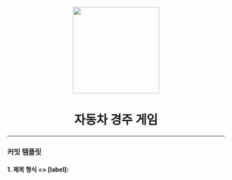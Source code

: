 <p align="middle" >
  <img width="200px;" src="https://github.com/woowacourse/javascript-racingcar-precourse/blob/main/images/racingcar_icon.png?raw=true"/>
</p>
<h1 align="middle">자동차 경주 게임</h1>

---
### 커밋 템플릿
#### 1. 제목 형식 => [label]: <title> 

+ 제목은 한글로 작성
+ 제목을 작성하고 반드시 빈 줄 한 줄을 만들어야 함
+ 제목에 .(마침표) 금지

#### 2. label 리스트
  
+ Feature : 새로운 기능
+ Bug : 버그 수정
+ Update : 기존의 코드 및 파일 업데이트
+ Docs : 문서 (문서 추가, 수정, 삭제)
+ Test : 테스트 용
+ Etc : 기타 변경사항

#### 3. Description
  
내용의 길이는 한 줄당 60글자 내외에서 줄 바꿈. 한글로 간단 명료하게 작성
어떻게 보다는 무엇을, 왜 변경했는지를 작성할 것 (필수)
  
#### 4. Issue-number
  
연관된 이슈 첨부, 여러 개 추가 가능
  
참고: https://jeong-pro.tistory.com/207

---
### 구현할 기능 목록 정리
  
## 사용자 입력
  
#### 1.자동차 이름을 입력받아 쉼표(,)로 구분
  
  예외 사항
  - [x] 자동차 이름이 5자를 초과 할시
  - [x] 자동차 이름이 입력되지 않았을 시
  - [x] 자동차 이름에 공백이 있을 시
  - [x] 자동차 이름이 중복될시
  
#### 2. 이동 횟수를 입력
  
  예외 사항
  - [x] 0이하의 숫자가 입력 됐을시
  - [x] 0이하의 숫자가 입력 됐을시


## 자동차 전진
  - 생성한 난수의 숫자가 4이상일 경우에 자동차 전진
  - 이동 횟수만큼 반복
  
## 출력
  - 이동 횟수가 늘어날때마다 입력된 자동차들을 출력
  - 이동 횟수만큼 반복이 끝났다면 가장 많이 이동한 자동차가 우승자로 출력
  - 우승자가 여러 명일 경우 ',' 를 사용하여 구분
  
  
  
  
